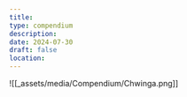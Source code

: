 ```yaml
---
title: 
type: compendium
description: 
date: 2024-07-30
draft: false
location:
---
```

![[_assets/media/Compendium/Chwinga.png]]
